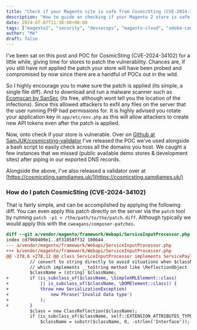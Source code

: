 ```yaml
---
title: "Check if your Magento site is safe from CosmicSting (CVE-2024-34102)"
description: "How to guide on checking if your Magento 2 store is safe from the CosmicSting (CVE-2024-34102) exploit. And guidance on how to patch and secure your site if it is not."
date: 2024-07-07T11:30:00+00:00
tags: ["magento2", "security", "devsecops", "magento-cloud", "adobe-commerce"]
author: "Me"
draft: false
---
```

I've been sat on this post and POC for CosmicSting (CVE-2024-34102) for a little while, giving time for stores to patch the vulnerability. Chances are, if you still have not applied the patch your store will have been probed and compromised by now since there are a handful of POCs out in the wild.

So I highly encourage you to make sure the patch is applied (its simple, a single file diff). And to download and run a malware scanner such as [Ecomscan by SanSec](https://sansec.io/#ecomscan) (its free, although wont tell you the location of the infections). Since this allowed attackers to exfil any files on the server that the user running PHP had permissions for. It is highly advised you rotate your application key in `app/etc/env.php` as this will allow attackers to create new API tokens even after the patch is applied.

Now, onto check if your store is vulnerable. Over on [Github at SamJUK/cosmicsting-validator](https://github.com/SamJUK/cosmicsting-validator) I've released the POC we've used alongside a bash script to easily check across all the domains you host. We caught a few instances that we missed (public available demo stores & development sites) after piping in our exported DNS records.

Alongside the above, I've also released a validator over at [https://cosmicsting.samdjames.uk/](https://cosmicsting.samdjames.uk/)

### How do I patch CosmicSting (CVE-2024-34102)
That is fairly simple, and can be accomplished by applying the following diff. You can even apply this patch directly on the server via the `patch` tool by running `patch -p1 < /the/path/to/the/patch.diff`. Although typically we would apply this with the `cweagans/composer-patches`.

```diff
diff --git a/vendor/magento/framework/Webapi/ServiceInputProcessor.php b/vendor/magento/framework/Webapi/ServiceInputProcessor.php
index cd7960409e1..df31058ff32 100644
--- a/vendor/magento/framework/Webapi/ServiceInputProcessor.php
+++ b/vendor/magento/framework/Webapi/ServiceInputProcessor.php
@@ -278,6 +278,12 @@ class ServiceInputProcessor implements ServicePayloadConverterInterface, ResetAf
         // convert to string directly to avoid situations when $className is object
         // which implements __toString method like \ReflectionObject
         $className = (string) $className;
+        if (is_subclass_of($className, \SimpleXMLElement::class)
+            || is_subclass_of($className, \DOMElement::class)) {
+            throw new SerializationException(
+                new Phrase('Invalid data type')
+            );
+        }
         $class = new ClassReflection($className);
         if (is_subclass_of($className, self::EXTENSION_ATTRIBUTES_TYPE)) {
             $className = substr($className, 0, -strlen('Interface'));

```

